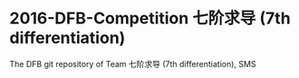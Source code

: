 # 2016-DFB-Competition **七阶求导** (7th differentiation)
The DFB git repository of Team 七阶求导 (7th differentiation), SMS
